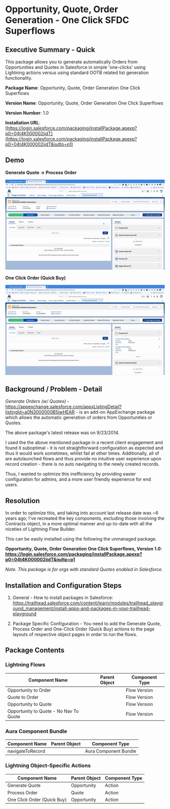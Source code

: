 # Opportunity, Quote, Order Generation - One Click SFDC Superflows

## Executive Summary - Quick
This package allows you to generate automatically Orders from Opportunities and Quotes in Salesforce in simple 'one-clicks' using Lightning actions versus using standard OOTB related list generation functionality.

**Package Name**: Opportunity, Quote, Order Generation One Click Superflows

**Version Name**: Opportunity, Quote, Order Generation One Click Superflows

**Version Number**: 1.0

**Installation URL**: 
[https://login.salesforce.com/packaging/installPackage.apexp?p0=04t4K000002iidT](https://login.salesforce.com/packaging/installPackage.apexp?p0=04t4K000002iidT&isdtp=p1)

## Demo

**Generate Quote -> Process Order**

![Generate Quote -> Process Order](opqo-generate-q-o.gif)

**One Click Order (Quick Buy)**

![One Click Order (Quick Buy)](opqo-order-quickbuy.gif)

## Background / Problem - Detail
*Generate Orders (w/ Quotes)* - https://appexchange.salesforce.com/appxListingDetail?listingId=a0N3000000B5iwHEAR  - is an add-on AppExchange package which allows the automatic generation of orders from Opportunities or Quotes. 

The above package's latest release was on 9/23/2014. 

I used the the above mentioned package in a recent client engagement and found it suboptimal  - it is not straightforward configuration as expected and thus it would work sometimes, whilst fail at other times. Additionally, all of are autolaunched flows and thus provide no intuitive user experience upon record creation - there is no auto navigating to the newly created records.

Thus, I wanted to optimize this inefficiency by providing easier configuration for admins, and a more user friendly experience for end users.

## Resolution

In order to optimize this, and taking into account last release date was ~6 years ago; I've recreated the key components, excluding those involving the Contracts object, in a more optimal manner and up-to-date with all the niceties of Lightning Flow Builder. 

This can be easily installed using the following the unmanaged package.

**Opportunity, Quote, Order Generation One Click Superflows, Version 1.0**:
**https://login.salesforce.com/packaging/installPackage.apexp?p0=04t4K000002iidT&isdtp=p1**

*Note. This package is for orgs with standard Quotes enabled in Salesforce.*


## Installation and Configuration Steps

1. General - How to install packages in Salesforce:
https://trailhead.salesforce.com/content/learn/modules/trailhead_playground_management/install-apps-and-packages-in-your-trailhead-playground

2. Package Specific Configuration - You need to add the Generate Quote, Process Order and One-Click Order (Quick Buy) actions to the page layouts of respective object pages in order to run the flows.
  
## Package Contents

### Lightning Flows
| Component Name                         | Parent Object | Component Type |
| -------------------------------------- | ------------- | -------------- |
| Opportunity to Order                   |               | Flow Version   |
| Quote to Order                         |               | Flow Version   |
| Opportunity to Quote                   |               | Flow Version   |
| Opportunity to Quote - No Nav To Quote |               | Flow Version   |

### Aura Component Bundle
| Component Name   | Parent Object | Component Type        |
| ---------------- | ------------- | --------------------- |
| navigateToRecord |               | Aura Component Bundle |

### Lightning Object-Specific Actions
| Component Name              | Parent Object | Component Type |
| --------------------------- | ------------- | -------------- |
| Generate Quote              | Opportunity   | Action         |
| Process Order               | Quote         | Action         |
| One Click Order (Quick Buy) | Opportunity   | Action         |
